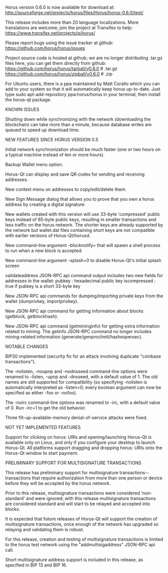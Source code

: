 Horus version 0.6.0 is now available for download at:
http://sourceforge.net/projects/horus/files/Horus/horus-0.6.0/test/

This release includes more than 20 language localizations.
More translations are welcome; join the
project at Transifex to help:
https://www.transifex.net/projects/p/horus/

Please report bugs using the issue tracker at github:
https://github.com/horus/horus/issues

Project source code is hosted at github; we are no longer
distributing .tar.gz files here, you can get them
directly from github:
https://github.com/horus/horus/tarball/v0.6.0  # .tar.gz
https://github.com/horus/horus/zipball/v0.6.0  # .zip

For Ubuntu users, there is a ppa maintained by Matt Corallo which
you can add to your system so that it will automatically keep
horus up-to-date.  Just type
sudo apt-add-repository ppa:horus/horus
in your terminal, then install the horus-qt package.


KNOWN ISSUES

Shutting down while synchronizing with the network
(downloading the blockchain) can take more than a minute,
because database writes are queued to speed up download
time.


NEW FEATURES SINCE HORUS VERSION 0.5

Initial network synchronization should be much faster
(one or two hours on a typical machine instead of ten or more
hours).

Backup Wallet menu option.

Horus-Qt can display and save QR codes for sending
and receiving addresses.

New context menu on addresses to copy/edit/delete them.

New Sign Message dialog that allows you to prove that you
own a horus address by creating a digital
signature.

New wallets created with this version will
use 33-byte 'compressed' public keys instead of
65-byte public keys, resulting in smaller
transactions and less traffic on the horus
network. The shorter keys are already supported
by the network but wallet.dat files containing
short keys are not compatible with earlier
versions of Horus-Qt/horusd.

New command-line argument -blocknotify=<command>
that will spawn a shell process to run <command> 
when a new block is accepted.

New command-line argument -splash=0 to disable
Horus-Qt's initial splash screen

validateaddress JSON-RPC api command output includes
two new fields for addresses in the wallet:
pubkey : hexadecimal public key
iscompressed : true if pubkey is a short 33-byte key

New JSON-RPC api commands for dumping/importing
private keys from the wallet (dumprivkey, importprivkey).

New JSON-RPC api command for getting information about
blocks (getblock, getblockhash).

New JSON-RPC api command (getmininginfo) for getting
extra information related to mining. The getinfo
JSON-RPC command no longer includes mining-related
information (generate/genproclimit/hashespersec).



NOTABLE CHANGES

BIP30 implemented (security fix for an attack involving
duplicate "coinbase transactions").

The -nolisten, -noupnp and -nodnsseed command-line
options were renamed to -listen, -upnp and -dnsseed,
with a default value of 1. The old names are still
supported for compatibility (so specifying -nolisten
is automatically interpreted as -listen=0; every
boolean argument can now be specified as either
-foo or -nofoo).

The -noirc command-line options was renamed to
-irc, with a default value of 0. Run -irc=1 to
get the old behavior.

Three fill-up-available-memory denial-of-service
attacks were fixed.


NOT YET IMPLEMENTED FEATURES

Support for clicking on horus: URIs and
opening/launching Horus-Qt is available only on Linux,
and only if you configure your desktop to launch
Horus-Qt. All platforms support dragging and dropping
horus: URIs onto the Horus-Qt window to start
payment.


PRELIMINARY SUPPORT FOR MULTISIGNATURE TRANSACTIONS

This release has preliminary support for multisignature
transactions-- transactions that require authorization
from more than one person or device before they
will be accepted by the horus network.

Prior to this release, multisignature transactions
were considered 'non-standard' and were ignored;
with this release multisignature transactions are
considered standard and will start to be relayed
and accepted into blocks.

It is expected that future releases of Horus-Qt
will support the creation of multisignature transactions,
once enough of the network has upgraded so relaying
and validating them is robust.

For this release, creation and testing of multisignature
transactions is limited to the horus test network using
the "addmultisigaddress" JSON-RPC api call.

Short multisignature address support is included in this
release, as specified in BIP 13 and BIP 16.
